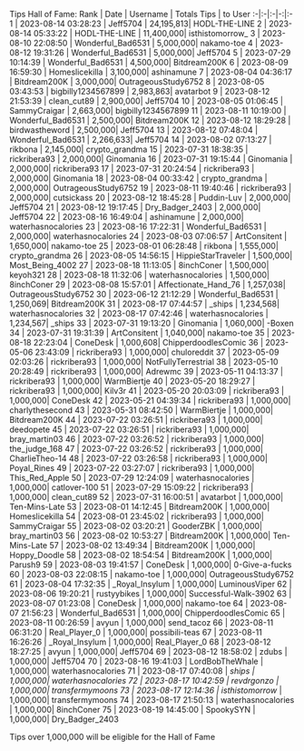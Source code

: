 Tips Hall of Fame:
Rank | Date | Username | Totals Tips | to User
:-|:-|:-|-:|:-
1 | 2023-08-14 03:28:23 | Jeff5704 | 24,195,813| HODL-THE-LINE
2 | 2023-08-14 05:33:22 | HODL-THE-LINE | 11,400,000| isthistomorrow_
3 | 2023-08-10 22:08:50 | Wonderful_Bad6531 | 5,000,000| nakamo-toe
4 | 2023-08-12 19:31:26 | Wonderful_Bad6531 | 5,000,000| Jeff5704
5 | 2023-07-29 10:14:39 | Wonderful_Bad6531 | 4,500,000| Bitdream200K
6 | 2023-08-09 16:59:30 | Homeslicekilla | 3,100,000| ashinamune
7 | 2023-08-04 04:36:17 | Bitdream200K | 3,000,000| OutrageousStudy6752
8 | 2023-08-05 03:43:53 | bigbilly1234567899 | 2,983,863| avatarbot
9 | 2023-08-12 21:53:39 | clean_cut89 | 2,900,000| Jeff5704
10 | 2023-08-05 01:06:45 | SammyCraigar | 2,663,000| bigbilly1234567899
11 | 2023-08-11 10:19:00 | Wonderful_Bad6531 | 2,500,000| Bitdream200K
12 | 2023-08-12 18:29:28 | birdwastheword | 2,500,000| Jeff5704
13 | 2023-08-12 07:48:04 | Wonderful_Bad6531 | 2,266,633| Jeff5704
14 | 2023-08-02 07:13:27 | rikbona | 2,145,000| crypto_grandma
15 | 2023-07-31 18:38:35 | rickribera93 | 2,000,000| Ginomania
16 | 2023-07-31 19:15:44 | Ginomania | 2,000,000| rickribera93
17 | 2023-07-31 20:24:54 | rickribera93 | 2,000,000| Ginomania
18 | 2023-08-04 00:33:42 | crypto_grandma | 2,000,000| OutrageousStudy6752
19 | 2023-08-11 19:40:46 | rickribera93 | 2,000,000| cutsickass
20 | 2023-08-12 18:45:28 | Puddin-Luv | 2,000,000| Jeff5704
21 | 2023-08-12 19:17:45 | Dry_Badger_2403 | 2,000,000| Jeff5704
22 | 2023-08-16 16:49:04 | ashinamune | 2,000,000| waterhasnocalories
23 | 2023-08-16 17:22:31 | Wonderful_Bad6531 | 2,000,000| waterhasnocalories
24 | 2023-08-03 07:06:57 | ArtConsitent | 1,650,000| nakamo-toe
25 | 2023-08-01 06:28:48 | rikbona | 1,555,000| crypto_grandma
26 | 2023-08-05 14:56:15 | HippieStarTraveler | 1,500,000| Most_Being_4002
27 | 2023-08-18 11:13:05 | 8inchConer | 1,500,000| keyoh321
28 | 2023-08-18 11:32:06 | waterhasnocalories | 1,500,000| 8inchConer
29 | 2023-08-08 15:57:01 | Affectionate_Hand_76 | 1,257,038| OutrageousStudy6752
30 | 2023-06-12 21:12:29 | Wonderful_Bad6531 | 1,250,069| Bitdream200K
31 | 2023-08-17 07:44:57 | _ships | 1,234,568| waterhasnocalories
32 | 2023-08-17 07:42:46 | waterhasnocalories | 1,234,567| _ships
33 | 2023-07-31 19:13:20 | Ginomania | 1,060,000| -Boxen
34 | 2023-07-31 19:31:39 | ArtConsitent | 1,040,000| nakamo-toe
35 | 2023-08-18 22:23:04 | ConeDesk | 1,000,608| ChipperdoodlesComic
36 | 2023-05-06 23:43:09 | rickribera93 | 1,000,000| chuloreddit
37 | 2023-05-09 02:03:26 | rickribera93 | 1,000,000| NotFullyTerrestrial
38 | 2023-05-10 20:28:49 | rickribera93 | 1,000,000| Adrewmc
39 | 2023-05-11 04:13:37 | rickribera93 | 1,000,000| WarmBiertje
40 | 2023-05-20 18:29:27 | rickribera93 | 1,000,000| Kilv3r
41 | 2023-05-20 20:03:09 | rickribera93 | 1,000,000| ConeDesk
42 | 2023-05-21 04:39:34 | rickribera93 | 1,000,000| charlythesecond
43 | 2023-05-31 08:42:50 | WarmBiertje | 1,000,000| Bitdream200K
44 | 2023-07-22 03:26:51 | rickribera93 | 1,000,000| deedopete
45 | 2023-07-22 03:26:51 | rickribera93 | 1,000,000| bray_martin03
46 | 2023-07-22 03:26:52 | rickribera93 | 1,000,000| the_judge_168
47 | 2023-07-22 03:26:52 | rickribera93 | 1,000,000| CharlieTheo-14
48 | 2023-07-22 03:26:58 | rickribera93 | 1,000,000| Poyal_Rines
49 | 2023-07-22 03:27:07 | rickribera93 | 1,000,000| This_Red_Apple
50 | 2023-07-29 12:24:09 | waterhasnocalories | 1,000,000| catlover-100
51 | 2023-07-29 15:09:22 | rickribera93 | 1,000,000| clean_cut89
52 | 2023-07-31 16:00:51 | avatarbot | 1,000,000| Ten-Mins-Late
53 | 2023-08-01 14:12:45 | Bitdream200K | 1,000,000| Homeslicekilla
54 | 2023-08-01 23:45:02 | rickribera93 | 1,000,000| SammyCraigar
55 | 2023-08-02 03:20:21 | GooderZBK | 1,000,000| bray_martin03
56 | 2023-08-02 10:53:27 | Bitdream200K | 1,000,000| Ten-Mins-Late
57 | 2023-08-02 13:49:34 | Bitdream200K | 1,000,000| Hoppy_Doodle
58 | 2023-08-02 18:54:54 | Bitdream200K | 1,000,000| Parush9
59 | 2023-08-03 19:41:57 | ConeDesk | 1,000,000| 0-Give-a-fucks
60 | 2023-08-03 22:08:15 | nakamo-toe | 1,000,000| OutrageousStudy6752
61 | 2023-08-04 17:32:35 | _Royal_Insylum | 1,000,000| LuminousViper
62 | 2023-08-06 19:20:21 | rustyybikes | 1,000,000| Successful-Walk-3902
63 | 2023-08-07 01:23:08 | ConeDesk | 1,000,000| nakamo-toe
64 | 2023-08-07 21:56:23 | Wonderful_Bad6531 | 1,000,000| ChipperdoodlesComic
65 | 2023-08-11 00:26:59 | avyun | 1,000,000| send_tacoz
66 | 2023-08-11 06:31:20 | Real_Player_0 | 1,000,000| possibili-teas
67 | 2023-08-11 16:26:26 | _Royal_Insylum | 1,000,000| Real_Player_0
68 | 2023-08-12 18:27:25 | avyun | 1,000,000| Jeff5704
69 | 2023-08-12 18:58:02 | zdubs | 1,000,000| Jeff5704
70 | 2023-08-16 19:41:03 | LordBobTheWhale | 1,000,000| waterhasnocalories
71 | 2023-08-17 07:40:08 | _ships | 1,000,000| waterhasnocalories
72 | 2023-08-17 10:42:59 | revdrgonzo | 1,000,000| transfermymoons
73 | 2023-08-17 12:14:36 | isthistomorrow_ | 1,000,000| transfermymoons
74 | 2023-08-17 21:50:13 | waterhasnocalories | 1,000,000| 8inchConer
75 | 2023-08-19 14:45:00 | SpookySYN | 1,000,000| Dry_Badger_2403

Tips over 1,000,000 will be eligible for the Hall of Fame
